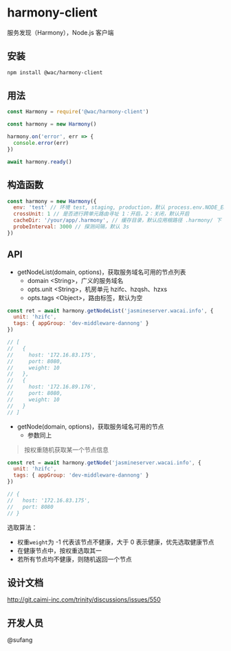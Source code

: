 # harmony-client

服务发现（Harmony），Node.js 客户端

## 安装

```bash
npm install @wac/harmony-client
```

## 用法

```js
const Harmony = require('@wac/harmony-client')

const harmony = new Harmony()

harmony.on('error', err => {
  console.error(err)
})

await harmony.ready()
```

## 构造函数

```js
const harmony = new Harmony({
  env: 'test' // 环境 test, staging, production，默认 process.env.NODE_ENV
  crossUnit: 1 // 是否进行跨单元路由寻址 1：开启，2：关闭，默认开启
  cacheDir: '/your/app/.harmony', // 缓存目录，默认应用根路径 .harmony/ 下
  probeInterval: 3000 // 探测间隔，默认 3s
})
```

## API

* getNodeList(domain, options)，获取服务域名可用的节点列表
  * domain \<String\>，广义的服务域名
  * opts.unit \<String\>，机房单元 hzifc、hzqsh、hzxs
  * opts.tags \<Object\>，路由标签，默认为空

```js
const ret = await harmony.getNodeList('jasmineserver.wacai.info', {
  unit: 'hzifc',
  tags: { appGroup: 'dev-middleware-dannong' }
})

// [
//   {
//     host: '172.16.83.175',
//     port: 8080,
//     weight: 10
//   },
//   {
//     host: '172.16.89.176',
//     port: 8080,
//     weight: 10
//   }
// ]
```

* getNode(domain, options)，获取服务域名可用的节点
  * 参数同上

> 按权重随机获取某一个节点信息

```js
const ret = await harmony.getNode('jasmineserver.wacai.info', {
  unit: 'hzifc',
  tags: { appGroup: 'dev-middleware-dannong' }
})

// {
//   host: '172.16.83.175',
//   port: 8080
// }
```

选取算法：

* 权重`weight`为 -1 代表该节点不健康，大于 0 表示健康，优先选取健康节点
* 在健康节点中，按权重选取其一
* 若所有节点均不健康，则随机返回一个节点

## 设计文档

http://git.caimi-inc.com/trinity/discussions/issues/550

## 开发人员
@sufang
